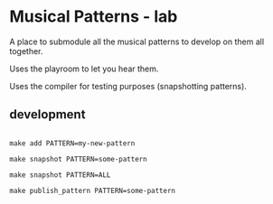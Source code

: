 # Musical Patterns - lab

A place to submodule all the musical patterns to develop on them all together.

Uses the playroom to let you hear them.

Uses the compiler for testing purposes (snapshotting patterns).

## development

```

make add PATTERN=my-new-pattern

make snapshot PATTERN=some-pattern

make snapshot PATTERN=ALL

make publish_pattern PATTERN=some-pattern

```

